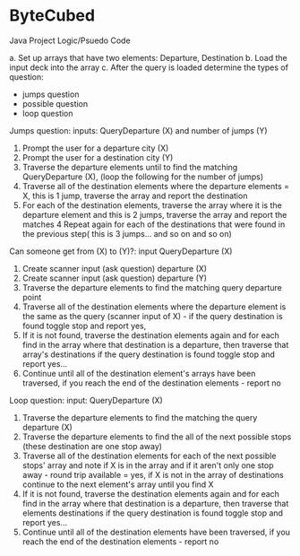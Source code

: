 # ByteCubed
Java Project
Logic/Psuedo Code

a. Set up arrays that have two elements: Departure, Destination
b. Load the input deck into the array
c. After the query is loaded determine the types of question:
- jumps question
- possible question
- loop question

Jumps question: inputs: QueryDeparture (X) and number of jumps (Y)
1. Prompt the user for a departure city (X)
2. Prompt the user for a destination city (Y) 
3. Traverse the departure elements until to find the matching QueryDeparture (X),
(loop the following for the number of jumps)
2. Traverse all of the destination elements where the departure elements = X,  this is 1 jump, traverse the array and report the destination
3. For each of the destination elements, traverse the array where it is the departure element and this is 2 jumps, traverse the array and report the matches
4  Repeat again for each of the destinations that were found in the previous step( this is 3 jumps... and so on and so on)

Can someone get from (X) to (Y)?: input QueryDeparture (X)
1. Create scanner input (ask question) departure (X)
2. Create scanner input (ask question) departure (Y)
3. Traverse the departure elements to find the matching query departure point
4. Traverse all of the destination elements where the departure element is the same as the query (scanner input of X) - if the query destination is found toggle stop and report yes,
3. If it is not found, traverse the destination elements again and for each find in the array where that destination is a departure, then traverse that array's destinations  if the query destination is found toggle stop and report yes...
4. Continue until all of the destination element's arrays have been traversed, if you reach the end of the destination elements - report no

Loop question:  input: QueryDeparture (X)
1. Traverse the departure elements to find the matching the query departure (X)
2. Traverse the departure elements to find the all of the next possible stops  (these destination are one stop away)
3. Traverse all of the destination elements for each of the next possible stops' array and note if X is in the array and if  it aren't only one stop away - round trip available = yes,   if X is not in the array of destinations continue to the next element's array until you find X
4. If it is not found, traverse the destination elements again and for each find in the array where that destination is a departure, then traverse that elements destinations  if the query destination is found toggle stop and report yes...
5. Continue until all of the destination elements have been traversed, if you reach the end of the destination elements - report no


